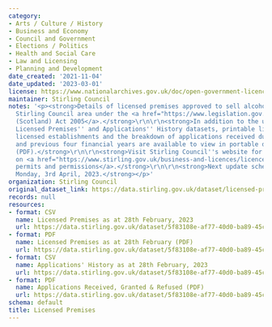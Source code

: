 ```yaml
---
category:
- Arts / Culture / History
- Business and Economy
- Council and Government
- Elections / Politics
- Health and Social Care
- Law and Licensing
- Planning and Development
date_created: '2021-11-04'
date_updated: '2023-03-01'
license: https://www.nationalarchives.gov.uk/doc/open-government-licence/version/3/
maintainer: Stirling Council
notes: '<p><strong>Details of licensed premises approved to sell alcohol within the
  Stirling Council area under the <a href="https://www.legislation.gov.uk/asp/2005/16">Licensing
  (Scotland) Act 2005</a>.</strong>\r\n\r\n<strong>In addition to the updated monthly
  Licensed Premises'' and Applications'' History datasets, printable lists of currently
  licensed establishments and the breakdown of applications received during the current
  and previous four financial years are available to view in portable document format
  (PDF).</strong>\r\n\r\n<strong>Visit Stirling Council''s website for further information
  on <a href="https://www.stirling.gov.uk/business-and-licences/licences-permits-and-permissions/">Licences,
  permits and permissions</a>.</strong>\r\n\r\n<strong>Next update scheduled for:
  Monday, 3rd April, 2023.</strong></p>'
organization: Stirling Council
original_dataset_link: https://data.stirling.gov.uk/dataset/licensed-premises
records: null
resources:
- format: CSV
  name: Licensed Premises as at 28th February, 2023
  url: https://data.stirling.gov.uk/dataset/5f83108e-af77-40d0-ba89-45c5bea804c7/resource/d7ab939e-d739-4119-ae74-8844e0371f75/download/20230301-stirling-council-licensed-premises-as-at-28.02.2023.csv
- format: PDF
  name: Licensed Premises as at 28th February (PDF)
  url: https://data.stirling.gov.uk/dataset/5f83108e-af77-40d0-ba89-45c5bea804c7/resource/ea278d35-5540-4ad2-bb78-eb8bb8a27b21/download/20230301-stirling-council-licensed-premises-as-at-28.02.2023.pdf
- format: CSV
  name: Applications' History as at 28th February, 2023
  url: https://data.stirling.gov.uk/dataset/5f83108e-af77-40d0-ba89-45c5bea804c7/resource/c226b2b3-1bba-4951-b206-959278528712/download/20230301-stirling-council-licensed-premises-applcations-history-as-at-28.02.2023.csv
- format: PDF
  name: Applications Received, Granted & Refused (PDF)
  url: https://data.stirling.gov.uk/dataset/5f83108e-af77-40d0-ba89-45c5bea804c7/resource/e51b4a77-a2e2-4626-b2ad-c76f3a52cde9/download/20230301-stirling-council-licensed-premises-applications-count-as-at-28.02.2023-.pdf
schema: default
title: Licensed Premises
---
```

